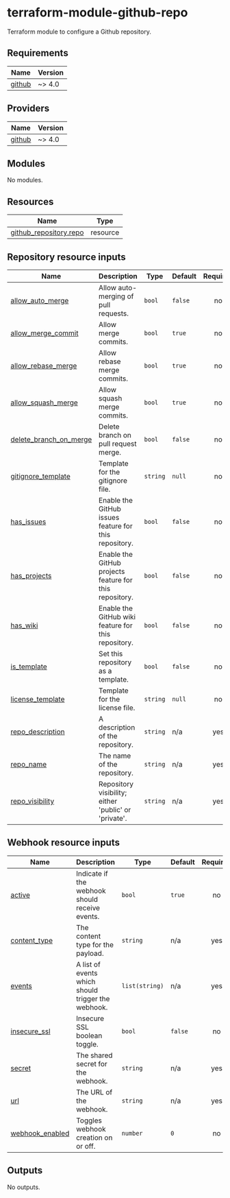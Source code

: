 # terraform-module-github-repo

Terraform module to configure a Github repository.

## Requirements

| Name | Version |
|------|---------|
| <a name="requirement_github"></a> [github](#requirement_github) | ~> 4.0 |

## Providers

| Name | Version |
|------|---------|
| <a name="provider_github"></a> [github](#provider_github) | ~> 4.0 |

## Modules

No modules.

## Resources

| Name | Type |
|------|------|
| [github_repository.repo](https://registry.terraform.io/providers/integrations/github/latest/docs/resources/repository) | resource |

## Repository resource inputs

| Name | Description | Type | Default | Required |
|------|-------------|------|---------|:--------:|
| <a name="input_allow_auto_merge"></a> [allow_auto_merge](#input_allow_auto_merge) | Allow auto-merging of pull requests. | `bool` | `false` | no |
| <a name="input_allow_merge_commit"></a> [allow_merge_commit](#input_allow_merge_commit) | Allow merge commits. | `bool` | `true` | no |
| <a name="input_allow_rebase_merge"></a> [allow_rebase_merge](#input_allow_rebase_merge) | Allow rebase merge commits. | `bool` | `true` | no |
| <a name="input_allow_squash_merge"></a> [allow_squash_merge](#input_allow_squash_merge) | Allow squash merge commits. | `bool` | `true` | no |
| <a name="input_delete_branch_on_merge"></a> [delete_branch_on_merge](#input_delete_branch_on_merge) | Delete branch on pull request merge. | `bool` | `false` | no |
| <a name="input_gitignore_template"></a> [gitignore_template](#input_gitignore_template) | Template for the gitignore file. | `string` | `null` | no |
| <a name="input_has_issues"></a> [has_issues](#input_has_issues) | Enable the GitHub issues feature for this repository. | `bool` | `false` | no |
| <a name="input_has_projects"></a> [has_projects](#input_has_projects) | Enable the GitHub projects feature for this repository. | `bool` | `false` | no |
| <a name="input_has_wiki"></a> [has_wiki](#input_has_wiki) | Enable the GitHub wiki feature for this repository. | `bool` | `false` | no |
| <a name="input_is_template"></a> [is_template](#input_is_template) | Set this repository as a template. | `bool` | `false` | no |
| <a name="input_license_template"></a> [license_template](#input_license_template) | Template for the license file. | `string` | `null` | no |
| <a name="input_repo_description"></a> [repo_description](#input_repo_description) | A description of the repository. | `string` | n/a | yes |
| <a name="input_repo_name"></a> [repo_name](#input_repo_name) | The name of the repository. | `string` | n/a | yes |
| <a name="input_repo_visibility"></a> [repo_visibility](#input_repo_visibility) | Repository visibility; either 'public' or 'private'. | `string` | n/a | yes |

## Webhook resource inputs

| Name | Description | Type | Default | Required |
|------|-------------|------|---------|:--------:|
| <a name="input_active"></a> [active](#input_active) | Indicate if the webhook should receive events. | `bool` | `true` | no |
| <a name="input_content_type"></a> [content_type](#input_content_type) | The content type for the payload. | `string` | n/a | yes |
| <a name="input_events"></a> [events](#input_events) | A list of events which should trigger the webhook. | `list(string)` | n/a | yes |
| <a name="input_insecure_ssl"></a> [insecure_ssl](#input_insecure_ssl) | Insecure SSL boolean toggle. | `bool` | `false` | no |
| <a name="input_secret"></a> [secret](#input_secret) | The shared secret for the webhook. | `string` | n/a | yes |
| <a name="input_url"></a> [url](#input_url) | The URL of the webhook. | `string` | n/a | yes |
| <a name="input_webhook_enabled"></a> [webhook_enabled](#input_webhook_enabled) | Toggles webhook creation on or off. | `number` | `0` | no |

## Outputs

No outputs.
